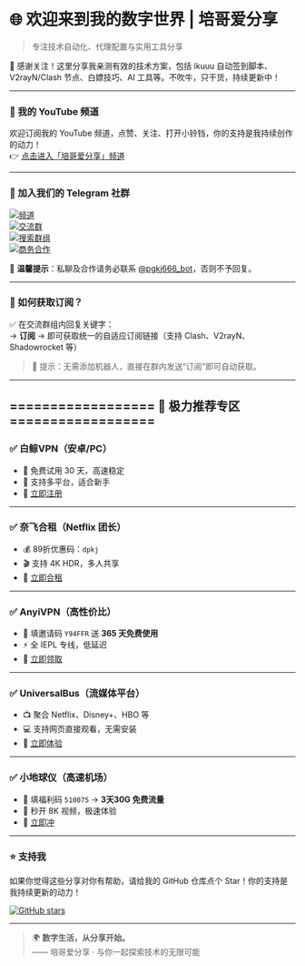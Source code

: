 # 🌐 欢迎来到我的数字世界 | 培哥爱分享

> 专注技术自动化、代理配置与实用工具分享

🎉 感谢关注！这里分享我亲测有效的技术方案，包括 ikuuu 自动签到脚本、V2rayN/Clash 节点、白嫖技巧、AI 工具等。不吹牛，只干货，持续更新中！

---

### 📢 我的 YouTube 频道
欢迎订阅我的 YouTube 频道，点赞、关注、打开小铃铛，你的支持是我持续创作的动力！  
👉 [点击进入「培哥爱分享」频道](https://www.youtube.com/@%E5%9F%B9%E5%93%A5%E7%88%B1%E5%88%86%E4%BA%AB)

---

### 💬 加入我们的 Telegram 社群

[![频道](https://img.shields.io/badge/频道-%2326A5E4.svg?style=for-the-badge&logo=telegram&logoColor=white)](https://t.me/pgkj666)  
[![交流群](https://img.shields.io/badge/交流群-%2300C853.svg?style=for-the-badge&logo=telegram&logoColor=white)](https://t.me/pgkj0402)  
[![搜索群组](https://img.shields.io/badge/搜索群组-%23FF6D00.svg?style=for-the-badge&logo=telegram&logoColor=white)](https://t.me/pgkj8877)  
[![商务合作](https://img.shields.io/badge/商务合作-%23DD2C00.svg?style=for-the-badge&logo=telegram&logoColor=white)](https://t.me/pgkj666_bot)

📧 **温馨提示**：私聊及合作请务必联系 [@pgkj666_bot](https://t.me/pgkj666_bot)，否则不予回复。

---

### 🎁 如何获取订阅？

✅ 在交流群组内回复关键字：  
→ **订阅** → 即可获取统一的自适应订阅链接（支持 Clash、V2rayN、Shadowrocket 等）

> 🔐 提示：无需添加机器人，直接在群内发送“订阅”即可自动获取。

---

## ================== 🚀 极力推荐专区 ==================

### ✅ 白鲸VPN（安卓/PC）
- 🌟 免费试用 30 天，高速稳定
- 📱 支持多平台，适合新手
- 🔗 [立即注册](https://www.bjch321.com/?mid=3012)

---

### ✅ 奈飞合租（Netflix 团长）
- 💰 89折优惠码：`dpkj`
- 🎬 支持 4K HDR，多人共享
- 🔗 [立即合租](https://www.ihezu.cc/?sid=4SbFKM)

---

### ✅ AnyiVPN（高性价比）
- 🎁 填邀请码 `Y94FFR` 送 **365 天免费使用**
- ⚡ 全 IEPL 专线，低延迟
- 🔗 [立即领取](https://www.anyi555.com/?mid=1015)

---

### ✅ UniversalBus（流媒体平台）
- 📺 聚合 Netflix、Disney+、HBO 等
- 💻 支持网页直接观看，无需安装
- 🔗 [立即体验](https://universalbus.cn/?s=REVzMv2kEe)

---

### ✅ 小地球仪（高速机场）
- 🚀 填福利码 `510075` → **3天30G 免费流量**
- 🎯 秒开 8K 视频，极速体验
- 🔗 [立即冲](https://www.xiaodiqiuyi.com/)

---

### ⭐ 支持我

如果你觉得这些分享对你有帮助，请给我的 GitHub 仓库点个 Star！你的支持是我持续更新的动力！

[![GitHub stars](https://img.shields.io/github/stars/guodapei0402/guodapei0402.github.io?style=social)](https://github.com/guodapei0402/guodapei0402.github.io)

---

> 🌍 **数字生活，从分享开始。**  
> —— 培哥爱分享 · 与你一起探索技术的无限可能
